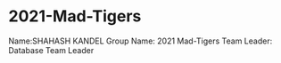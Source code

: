# 2021-Mad-Tigers
Name:SHAHASH KANDEL
Group Name: 2021 Mad-Tigers
Team Leader: Database Team Leader
